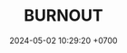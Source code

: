 ---
layout: teamCard
permalink: /team/:title.html
categories: LA2024JN
maincover: /assets/logos/BDLF.png
puntosLJMAYO24:
date: 2024-05-02 10:29:20 +0700
title: BURNOUT
tag: johto042024
color: black
puntosLJ202404: 12
grupo: sur
background: '#F16C38'
cover: /assets/ver.png
team: BURNOUT
ID: BNT
status: <i class="fa-solid fa-check"></i>
---